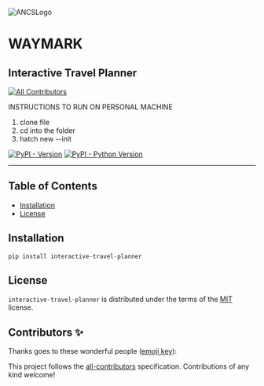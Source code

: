 ![ANCSLogo](https://github.com/user-attachments/assets/a46f1d64-cab3-44a2-ad25-c1dc63b10bc1)

# WAYMARK
## Interactive Travel Planner

<!-- ALL-CONTRIBUTORS-BADGE:START - Do not remove or modify this section -->
[![All Contributors](https://img.shields.io/badge/all_contributors-0-orange.svg?style=flat-square)](#contributors-)
<!-- ALL-CONTRIBUTORS-BADGE:END -->


INSTRUCTIONS TO RUN ON PERSONAL MACHINE
1. clone file
2. cd into the folder
3. hatch new --init



[![PyPI - Version](https://img.shields.io/pypi/v/interactive-travel-planner.svg)](https://pypi.org/project/interactive-travel-planner)
[![PyPI - Python Version](https://img.shields.io/pypi/pyversions/interactive-travel-planner.svg)](https://pypi.org/project/interactive-travel-planner)

-----

## Table of Contents

- [Installation](#installation)
- [License](#license)

## Installation

```console
pip install interactive-travel-planner
```

## License

`interactive-travel-planner` is distributed under the terms of the [MIT](https://spdx.org/licenses/MIT.html) license.

## Contributors ✨

Thanks goes to these wonderful people ([emoji key](https://allcontributors.org/docs/en/emoji-key)):

<!-- ALL-CONTRIBUTORS-LIST:START - Do not remove or modify this section -->
<!-- prettier-ignore-start -->
<!-- markdownlint-disable -->
<!-- markdownlint-restore -->
<!-- prettier-ignore-end -->
<!-- ALL-CONTRIBUTORS-LIST:END -->

This project follows the [all-contributors](https://github.com/all-contributors/all-contributors) specification. Contributions of any kind welcome!
